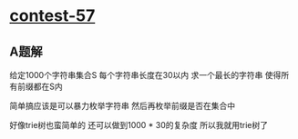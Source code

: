 # [contest-57](https://leetcode.com/contest/leetcode-weekly-contest-57)

## A题解
给定1000个字符串集合S 每个字符串长度在30以内 求一个最长的字符串 使得所有前缀都在S内

简单搞应该是可以暴力枚举字符串 然后再枚举前缀是否在集合中

好像trie树也蛮简单的 还可以做到1000 * 30的复杂度 所以我就用trie树了
